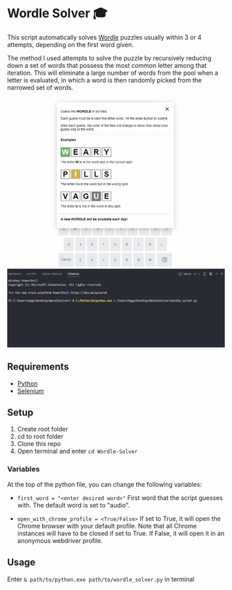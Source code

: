 # Wordle Solver 🎓

 
This script automatically solves [Wordle](https://www.nytimes.com/games/wordle/index.html) puzzles usually within 3 or 4 attempts, depending on the first word given.

The method I used attempts to solve the puzzle by recursively reducing down a set of words that possess the most common letter among that iteration. 
This will eliminate a large number of words from the pool when a letter is evaluated, in which a word is then randomly picked from the narrowed set of words.

![](demo.gif)

## Requirements
- [Python](https://www.python.org/downloads/)
- [Selenium](https://chromedriver.chromium.org/downloads)

## Setup 
1. Create root folder
2. cd to root folder
4. Clone this repo
5. Open terminal and enter ``` cd Wordle-Solver ```

### Variables
At the top of the python file, you can change the following variables:

- ``` first_word = "<enter desired word>" ``` First word that the script guesses with. The default word is set to "audio". 

- ``` open_with_chrome_profile = <True/False> ``` If set to True, it will open the Chrome browser with your default profile. Note that all Chrome instances will have to be closed if set to True.
If False, it will open it in an anonymous webdriver profile.


## Usage
Enter ``` & path/to/python.exe path/to/wordle_solver.py ``` in terminal

